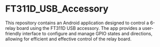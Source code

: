 # FT311D_USB_Accessory
This repository contains an Android application designed to control a 6-relay board using the FT311D USB accessory. The app provides a user-friendly interface to configure and manage GPIO states and directions, allowing for efficient and effective control of the relay board.
